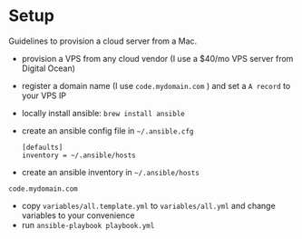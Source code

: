 # Setup

Guidelines to provision a cloud server from a Mac.

- provision a VPS from any cloud vendor (I use a $40/mo VPS server from Digital Ocean)
- register a domain name (I use `code.mydomain.com` ) and set a `A record` to your VPS IP
- locally install ansible: `brew install ansible`
- create an ansible config file in `~/.ansible.cfg`
  ```
  [defaults]
  inventory = ~/.ansible/hosts
  ```

- create an ansible inventory in `~/.ansible/hosts`
```
code.mydomain.com
```

- copy `variables/all.template.yml` to `variables/all.yml` and change variables to your convenience
- run `ansible-playbook playbook.yml`
